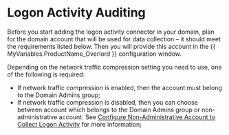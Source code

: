 # Logon Activity Auditing

Before you start adding the logon activity connector in your domain, plan for the domain account that will be used for data collection – it should meet the requirements listed below. Then you will provide this account in the {{ MyVariables.ProductName_Overlord }} configuration window.

Depending on the network traffic compression setting you need to use, one of the following is required:

- If network traffic compression is enabled, then the account must belong to the Domain Admins group;
- If network traffic compression is disabled, then you can choose between account which belongs to the Domain Admins group or non-administrative account. See [Configure Non-Administrative Account to Collect Logon Activity](/Admin/DataCollection/LogonActivity/NonDomainAdmin.md) for more information;